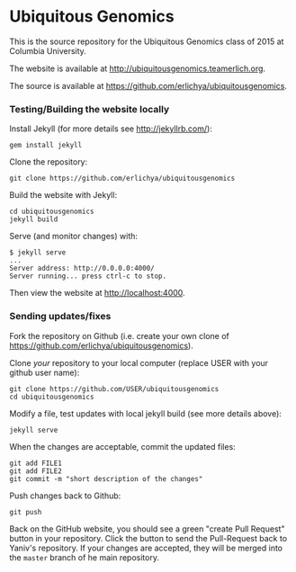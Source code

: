 # Ubiquitous Genomics

This is the source repository for the Ubiquitous Genomics class of 2015
at Columbia University.

The website is available at <http://ubiquitousgenomics.teamerlich.org>.

The source is available at <https://github.com/erlichya/ubiquitousgenomics>.

### Testing/Building the website locally

Install Jekyll (for more details see <http://jekyllrb.com/>):

    gem install jekyll

Clone the repository:

    git clone https://github.com/erlichya/ubiquitousgenomics

Build the website with Jekyll:

    cd ubiquitousgenomics
	jekyll build

Serve (and monitor changes) with:

    $ jekyll serve
	...
    Server address: http://0.0.0.0:4000/
    Server running... press ctrl-c to stop.

Then view the website at <http://localhost:4000>.

### Sending updates/fixes

Fork the repository on Github (i.e. create your own clone of <https://github.com/erlichya/ubiquitousgenomics>).

Clone *your* repository to your local computer (replace USER with your github
user name):

    git clone https://github.com/USER/ubiquitousgenomics
	cd ubiquitousgenomics

Modify a file, test updates with local jekyll build (see more details above):

    jekyll serve

When the changes are acceptable, commit the updated files:

    git add FILE1
	git add FILE2
	git commit -m "short description of the changes"

Push changes back to Github:

    git push

Back on the GitHub website, you should see a green "create Pull Request" button
in your repository. Click the button to send the Pull-Request back to Yaniv's
repository. If your changes are accepted, they will be merged into the `master`
branch of he main repository.


